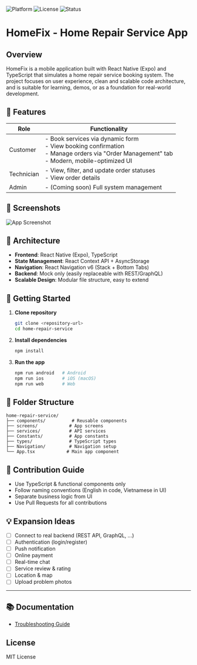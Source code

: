 


![Platform](https://img.shields.io/badge/platform-React%20Native-blue)
![License](https://img.shields.io/badge/license-MIT-green)
![Status](https://img.shields.io/badge/status-beta-orange)

# HomeFix - Home Repair Service App

## Overview
HomeFix is a mobile application built with React Native (Expo) and TypeScript that simulates a home repair service booking system. The project focuses on user experience, clean and scalable code architecture, and is suitable for learning, demos, or as a foundation for real-world development.

## 🔑 Features

| Role        | Functionality                                                                 |
|-------------|-------------------------------------------------------------------------------|
| Customer    | - Book services via dynamic form <br> - View booking confirmation <br> - Manage orders via "Order Management" tab <br> - Modern, mobile-optimized UI |
| Technician  | - View, filter, and update order statuses <br> - View order details           |
| Admin       | - (Coming soon) Full system management                                        |

## 📱 Screenshots

![App Screenshot](https://via.placeholder.com/200x400)

## 🧱 Architecture

- **Frontend**: React Native (Expo), TypeScript
- **State Management**: React Context API + AsyncStorage
- **Navigation**: React Navigation v6 (Stack + Bottom Tabs)
- **Backend**: Mock only (easily replaceable with REST/GraphQL)
- **Scalable Design**: Modular file structure, easy to extend

## 🚀 Getting Started

1. **Clone repository**
   ```bash
   git clone <repository-url>
   cd home-repair-service
   ```
2. **Install dependencies**
   ```bash
   npm install
   ```
3. **Run the app**
   ```bash
   npm run android   # Android
   npm run ios       # iOS (macOS)
   npm run web       # Web
   ```

## 📂 Folder Structure

```
home-repair-service/
├── components/          # Reusable components
├── screens/            # App screens
├── services/           # API services
├── Constants/          # App constants
├── types/              # TypeScript types
├── Navigation/         # Navigation setup
└── App.tsx            # Main app component
```

## 🤝 Contribution Guide

- Use TypeScript & functional components only
- Follow naming conventions (English in code, Vietnamese in UI)
- Separate business logic from UI
- Use Pull Requests for all contributions

## 💡 Expansion Ideas

- [ ] Connect to real backend (REST API, GraphQL, ...)
- [ ] Authentication (login/register)
- [ ] Push notification
- [ ] Online payment
- [ ] Real-time chat
- [ ] Service review & rating
- [ ] Location & map
- [ ] Upload problem photos

---

## 📚 Documentation

- [Troubleshooting Guide](./docs/Troubleshooting.md)

## License

MIT License